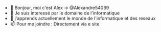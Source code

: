 - 👋 Bonjour, moi c'est Alex -> @Alexandre54069
- 👀 Je suis interessé par le domaine de l'informatique
- 🌱 j'apprends actuellement le monde de l'informatique et des reseaux
- 📫 Pour me joindre : Directement via e site

<!---
Alexandre54069/Alexandre54069 is a ✨ special ✨ repository because its `README.md` (this file) appears on your GitHub profile.
You can click the Preview link to take a look at your changes.
--->
